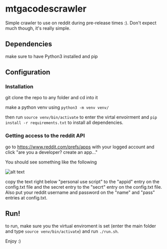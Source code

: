 # mtgacodescrawler
Simple crawler to use on reddit during pre-release times  :). Don't expect much though, it's really simple.

## Dependencies

make sure to have Python3 installed and pip

## Configuration

### Installation

git clone the repo to any folder and cd into it

make a python venv using
`python3 -m venv venv/` 

then run `source venv/bin/activate` to enter the virtal envoirment and `pip install -r requirements.txt` to install all dependencies.

### Getting access to the reddit API

go to https://www.reddit.com/prefs/apps with your logged account and click "are you a developer? create an app..."

You should see something like the following

![alt text][img]

[img]: https://camo.githubusercontent.com/98b9844a49d3ac72cbabaa394069349c22a84bb68304668c47a0ad61f5c63416/687474703a2f2f692e696d6775722e636f6d2f65326b4f5231612e706e67 "image"

copy the text right below "personal use script" to the "appid" entry on the config.txt file and the secret entry to the "secrt" entry on the config.txt file. Also put your
reddit username and password on the "name" and "pass" entries at config.txt.

## Run!

to run, make sure you the virtual enviroment is set (enter the main folder and type `source venv/bin/activate`) and run `./run.sh`.

Enjoy :)
